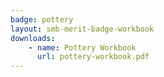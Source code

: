 ```yaml
---
badge: pottery
layout: smb-merit-badge-workbook
downloads:
    - name: Pottery Workbook
      url: pottery-workbook.pdf
---
```

